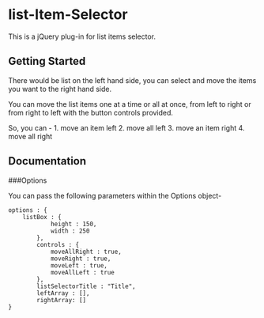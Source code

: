 list-Item-Selector
==================

This is a jQuery plug-in for list items selector.

## Getting Started
There would be list on the left hand side, you can select and move the items you want to the right hand side.

You can move the list items one at a time or all at once, from left to right or from right to left with the button controls provided.

So, you can -
    1.  move an item left
    2.  move all left
    3.  move an item right
    4.  move all right

## Documentation

###Options

You can pass the following parameters within the Options object-

    options : {
		listBox : {
				height : 150,
				width : 250
			},
			controls : {
				moveAllRight : true,
				moveRight : true,
				moveLeft : true,
				moveAllLeft : true
			},
			listSelectorTitle : "Title",
			leftArray : [],
			rightArray: []
	}
